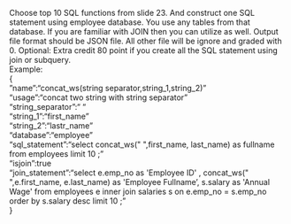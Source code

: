 Choose top 10 SQL functions from slide 23. And construct one SQL statement using employee database. You use any tables from that database. If you are familiar with JOIN then you can utilize as well. Output file format should be JSON file. All other file will be ignore and graded with 0. Optional: Extra credit 80 point if you create all the SQL statement using join or subquery.  
Example:  
{  
	”name”:“concat_ws(string separator,string_1,string_2)”  
	“usage”:“concat two string with string separator”  
	“string_separator”:“ “  
	“string_1”:“first_name”  
	“string_2”:“lastr_name”  
	“database”:“employee”  
	“sql_statement”:“select concat_ws(" ",first_name, last_name) as fullname from employees limit 10 ;”  
	“isjoin”:true  
	“join_statement”:“select e.emp_no as 'Employee ID' , concat_ws(" ",e.first_name, e.last_name) as 'Employee Fullname’, 	 s.salary        as 'Annual Wage' from employees e inner join salaries s on e.emp_no = s.emp_no order by s.salary desc limit 10 ;”  
}    






